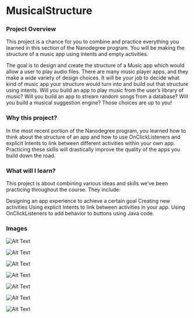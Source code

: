# MusicalStructure

### Project Overview
This project is a chance for you to combine and practice everything you learned in this section of the Nanodegree program. You will be making the structure of a music app using intents and empty activities.

The goal is to design and create the structure of a Music app which would allow a user to play audio files. There are many music player apps, and they make a wide variety of design choices. It will be your job to decide what kind of music app your structure would turn into and build out that structure using intents. Will you build an app to play music from the user’s library of music? Will you build an app to stream random songs from a database? Will you build a musical suggestion engine? Those choices are up to you!

### Why this project?
In the most recent portion of the Nanodegree program, you learned how to think about the structure of an app and how to use OnClickListeners and explicit Intents to link between different activities within your own app. Practicing these skills will drastically improve the quality of the apps you build down the road.

### What will I learn?
This project is about combining various ideas and skills we’ve been practicing throughout the course. They include:

Designing an app experience to achieve a certain goal
Creating new activities
Using explicit Intents to link between activities in your app.
Using OnClickListeners to add behavior to buttons using Java code.

### Images

![Alt Text](https://github.com/jfussinger/MusicalStructure/blob/master/Home%20Screen.png)

![Alt Text](https://github.com/jfussinger/MusicalStructure/blob/master/Albums.png)

![Alt Text](https://github.com/jfussinger/MusicalStructure/blob/master/Artists.png)

![Alt Text](https://github.com/jfussinger/MusicalStructure/blob/master/Now%20Playing.png)

![Alt Text](https://github.com/jfussinger/MusicalStructure/blob/master/Payment.png)

![Alt Text](https://github.com/jfussinger/MusicalStructure/blob/master/Playlists.png)

![Alt Text](https://github.com/jfussinger/MusicalStructure/blob/master/Podcasts.png)
